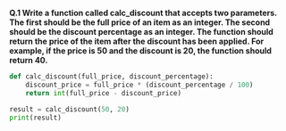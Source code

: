 **Q.1 Write a function called calc_discount that accepts two parameters. The first should be the full price of an item as an integer. The second should be the discount percentage as an integer.
The function should return the price of the item after the discount has been applied. For example, if the price is 50 and the discount is 20, the function should return 40.**
```python
def calc_discount(full_price, discount_percentage):
	discount_price = full_price * (discount_percentage / 100)
	return int(full_price - discount_price)

result = calc_discount(50, 20)
print(result)
```
